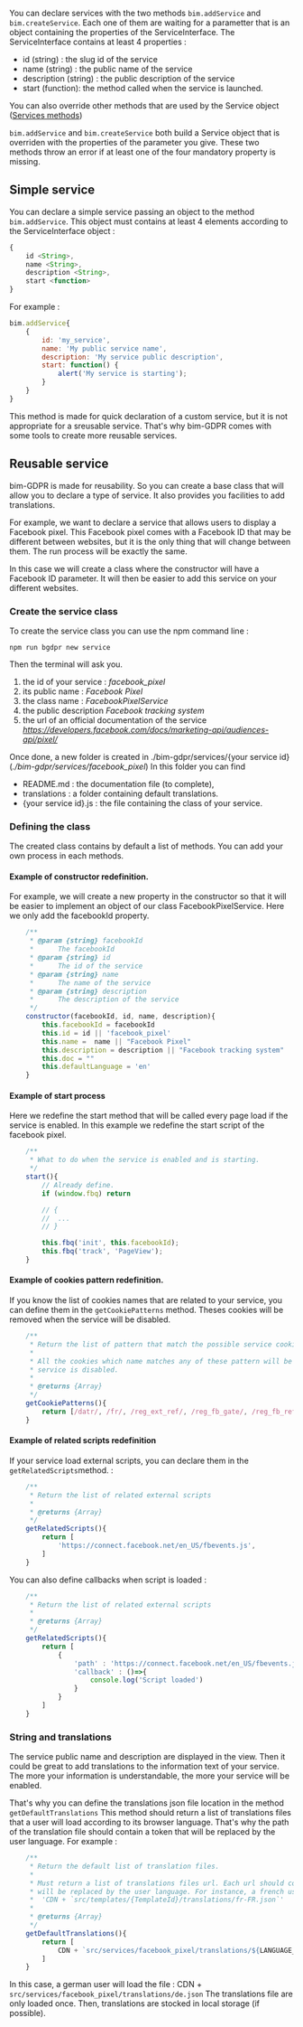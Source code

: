 You can declare services with the two methods `bim.addService` and `bim.createService`. Each one of them are waiting for a parametter that is an object containing the properties of the ServiceInterface.
The ServiceInterface contains at least 4 properties :

- id (string) : the slug id of the service 
- name (string) : the public name of the service 
- description (string) : the public description of the service 
- start (function): the method called when the service is launched.
     
You can also override other methods that are used by the Service object ([Services methods](./methods.md))


`bim.addService` and `bim.createService` both build a Service object that is overriden with the properties of the parameter you give.
These two methods throw an error if at least one of the four mandatory property is missing.  

 

## Simple service

You can declare a simple service passing an object to the method `bim.addService`.
This object must contains at least 4 elements according to the ServiceInterface object :
```javascript
{
    id <String>,
    name <String>,
    description <String>,
    start <function>
}
```

For example : 
```javascript
bim.addService{
	{
		id: 'my_service',
		name: 'My public service name',
		description: 'My service public description',
		start: function() {
			alert('My service is starting');
		}
	}
}
```

This method is made for quick declaration of a custom service, but it is not appropriate for a sreusable service. That's why bim-GDPR comes with some tools to create more reusable services.

## Reusable service

bim-GDPR is made for reusability. So you can create a base class that will allow you to declare a type of service. It also provides you facilities to add translations.


For example, we want to declare a service that allows users to display a Facebook pixel. This Facebook pixel comes with a Facebook ID that may be different between websites, but it is the only thing that will change between them. The run process will be exactly the same.

In this case we will create a class where the constructor will have a Facebook ID parameter. It will then be easier to add this service on your different websites.

### Create the service class
To create the service class you can use the npm command line : 

`npm run bgdpr new service`

Then the terminal will ask you. 
     
1. the id of your service : _facebook_pixel_
2. its public name : _Facebook Pixel_
3. the class name : _FacebookPixelService_
4. the public description _Facebook tracking system_
5. the url of an official documentation of the service _https://developers.facebook.com/docs/marketing-api/audiences-api/pixel/_ 

Once done, a new folder is created in ./bim-gdpr/services/{your service id} (_./bim-gdpr/services/facebook_pixel_)
In this folder you can find
    
- README.md : the documentation file (to complete),
- translations : a folder containing default translations.
- {your service id}.js : the file containing the class of your service.

### Defining the class
The created class contains by default a list of methods. You can add your own process in each methods.

#### Example of constructor redefinition.
For example, we will create a new property in the constructor so that it will be easier to implement an object of our class FacebookPixelService.
Here we only add the facebookId property. 

```javascript
    /**
     * @param {string} facebookId
     *      The facebookId
     * @param {string} id 
     *      The id of the service
     * @param {string} name 
     *      The name of the service
     * @param {string} description 
     *      The description of the service
     */
    constructor(facebookId, id, name, description){
        this.facebookId = facebookId
        this.id = id || 'facebook_pixel'
        this.name =  name || "Facebook Pixel"
        this.description = description || "Facebook tracking system"
        this.doc = ""
        this.defaultLanguage = 'en'
    }
```

#### Example of start process
Here we redefine the start method that will be called every page load if the service is enabled.
In this example we redefine the start script of the facebook pixel.
```javascript
    /**
     * What to do when the service is enabled and is starting.
     */
    start(){
        // Already define.
        if (window.fbq) return

        // {
        // 	...
        // }

        this.fbq('init', this.facebookId);
        this.fbq('track', 'PageView');
    }
```


#### Example of cookies pattern redefinition.
If you know the list of cookies names that are related to your service, you can define them in the `getCookiePatterns` method.
Theses cookies will be removed when the service will be disabled.

```javascript
    /**
     * Return the list of pattern that match the possible service cookie name.
     * 
     * All the cookies which name matches any of these pattern will be removed, when
     * service is disabled.
     * 
     * @returns {Array}
     */
    getCookiePatterns(){
        return [/datr/, /fr/, /reg_ext_ref/, /reg_fb_gate/, /reg_fb_ref/, /sb/, /wd/, /x-src/]
    }
```

#### Example of related scripts redefinition
If your service load external scripts, you can declare them in the `getRelatedScripts`method. :

```javascript
    /**
     * Return the list of related external scripts
     * 
     * @returns {Array}
     */
    getRelatedScripts(){
        return [
            'https://connect.facebook.net/en_US/fbevents.js',
        ]
    }
```

You can also define callbacks when script is loaded : 

```javascript
    /**
     * Return the list of related external scripts
     * 
     * @returns {Array}
     */
    getRelatedScripts(){
        return [
        	{
        	    'path' : 'https://connect.facebook.net/en_US/fbevents.js', 
                'callback' : ()=>{
                    console.log('Script loaded')
                }
        	}
        ]
    }
```




### String and translations
The service public name and description are displayed in the view. Then it could be great to add translations to the information text of your service.
The more your information is understandable, the more your service will be enabled.

That's why you can define the translations json file location in the method `getDefaultTranslations`
This method should return a list of translations files that a user will load according to its browser language.
That's why the path of the translation file should contain a token that will be replaced by the user language.
For example : 
````javascript
    /**
     * Return the default list of translation files.
     * 
     * Must return a list of translations files url. Each url should contain a ${LANGUAGE_TOKEN} char, that 
     * will be replaced by the user language. For instance, a french user will load the file
     *  'CDN + `src/templates/{TemplateId}/translations/fr-FR.json`'
     * 
     * @returns {Array}
     */
    getDefaultTranslations(){
        return [
            CDN + `src/services/facebook_pixel/translations/${LANGUAGE_TOKEN}.json`,
        ]
    }
````
In this case, a german user will load the file : CDN + `src/services/facebook_pixel/translations/de.json`
The translations file are only loaded once. Then, translations are stocked in local storage (if possible).

